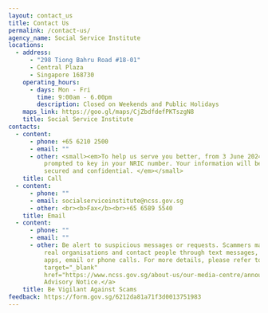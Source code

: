 ```yaml
---
layout: contact_us
title: Contact Us
permalink: /contact-us/
agency_name: Social Service Institute
locations:
  - address:
      - "298 Tiong Bahru Road #18-01"
      - Central Plaza
      - Singapore 168730
    operating_hours:
      - days: Mon - Fri
        time: 9:00am - 6.00pm
        description: Closed on Weekends and Public Holidays
    maps_link: https://goo.gl/maps/CjZbdfdefPKTszgN8
    title: Social Service Institute
contacts:
  - content:
      - phone: +65 6210 2500
      - email: ""
      - other: <small><em>To help us serve you better, from 3 June 2024, you will be
          prompted to key in your NRIC number. Your information will be kept
          secured and confidential. </em></small>
    title: Call
  - content:
      - phone: ""
      - email: socialserviceinstitute@ncss.gov.sg
      - other: <br><b>Fax</b><br>+65 6589 5540
    title: Email
  - content:
      - phone: ""
      - email: ""
      - other: Be alert to suspicious messages or requests. Scammers may pretend to be
          real organisations and contact people through text messages, messaging
          apps, email or phone calls. For more details, please refer to the <a
          target="_blank"
          href="https://www.ncss.gov.sg/about-us/our-media-centre/announcements-and-advisories/scam-advisory">Scam
          Advisory Notice.</a>
    title: Be Vigilant Against Scams
feedback: https://form.gov.sg/6212da81a71f3d0013751983
---
```

